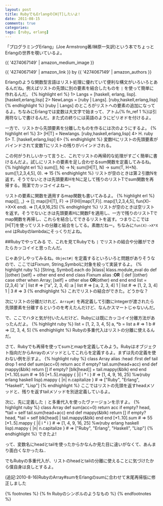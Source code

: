 ```yaml
---
layout: post
title: RubyでもErlangの[H|T]したいよ!
date: 2011-08-15
comments: true
categories:
tags: [ruby, erlang]
---
```


「プログラミングErlang」(Joe Armstrong著/榊原一矢訳)という本でちょっとErlangの世界を覗いているよ。

{{ '4274067149' | amazon_medium_image }}

{{ '4274067149' | amazon_link }} by {{ '4274067149' | amazon_authors }}

Erlangのような関数型言語はリスト処理に優れていて便利な構文がいろいろとあるんだね。例えばリストの先頭に別の要素を結合したものを `|` を使って簡単に作れるんだ。
{% highlight erl %}
1> Langs = [haskell, erlang, lisp].
[haskell,erlang,lisp]
2> NewLangs = [ruby | Langs].
[ruby,haskell,erlang,lisp]
{% endhighlight %}
[ruby \| Langs] のところがリストへの要素の追加になってるよ。ちなみにErlangでは変数は大文字で始まって、アトム{% fn_ref 1 %}は引用符なしで書けるんだ。また式の終りには英語のようにピリオドを付けるよ。

一方で、リストから先頭要素を分離したものを作るには次のようにするよ。
{% highlight erl %}
3> [H|T] = Newlangs. 
[ruby,haskell,erlang,lisp]
4> H.
ruby
5> T.
[haskell,erlang,lisp]
6> 
{% endhighlight %}
変数Hにリストの先頭要素がバインドされて変数Tにリストの残りがバインドされる。

この何がうれしいかって言うと、これでリストの再帰的な処理がすごく簡単に書けるんだよ。試しにリストの要素を足し合わせるsum関数を定義してみるね。
{% highlight erl %}
sum([], N) -> N;
sum([H|T], N) -> sum(T, H+N).
sum([1,2,3,4,5], 0).
=> 15
{% endhighlight %}
リストが空のときは第２引数Nを返す。そうでないときは先頭要素HをNに足して残りのリストTでsum関数を再帰する。簡潔でカッコイイよねー。

リストの要素に関数を適用するmap関数も書いてみるよ。
{% highlight erl %}
map([], _) -> [];
map([H|T], F) -> [F(H)|map(T,F)].
map([1,2,3,4,5], fun(X)->X*X end).
=> [1,4,9,16,25]
{% endhighlight %}
リストが空のときは空リストを返す。そうでないときは先頭要素Hに関数Fを適用し、一方で残りのリストTでmap関数を再帰し、これらを結合してできるリストを返す。つまりここでは[H\|T]を使ってリストの分離と結合をしてる。素敵だねー。ちなみに`fun(X)->X*X end` はRubyのlambdaにそっくりだよね。

##Rubyでやってみる
で、これを見てRubyでも `|` でリストの結合や分離ができたらカッコイイと思ったんだ。

じゃあ少しやってみるね。`Object#|` を定義するといろいろと問題がありそうなので、ここではFixnum, String,Symbolに対象を絞って実装するよ。
{% highlight ruby %}
[String, Symbol].each do |klass|
  klass.module_eval do
    def |(other)
      [self] + other
    end
  end
end
class Fixnum
  alias :__OR__ :|
  def |(other)
    case other
    when Array; [self] + other
    else __OR__(other)
    end
  end
end
list = [2,3,4]
'a' | list # => ["a", 2, 3, 4]
:a | list # => [:a, 2, 3, 4]
1 | list # => [1, 2, 3, 4]
1 | 3 # => 3
{% endhighlight %}
これでリストの結合ができた。どうかな？

次にリストの分離だけれど、`Array#|` を再定義して引数にIntegerが渡されたら先頭要素を分離するというのを考えたんだけど、なんかスマートじゃないんだ。

で、ここでハタと気が付いたんだけど、Rubyには既にカッコイイ分離方法があったんだよ。
{% highlight ruby %}
list = [1, 2, 3, 4, 5]
a, *b = list
a # => 1
b # => [2, 3, 4, 5]
{% endhighlight %}
Rubyの多重代入はリストの分離に使えるんだ。

さて、Rubyでも再帰を使ってsumとmapを定義してみよう。Rubyはオブジェクト指向だからArrayのメソッドとしてこれらを定義するよ。まずは先の定義を使わない例を示すよ。
{% highlight ruby %}
class Array
  alias :head :first
  def tail
    drop 1
  end
  def sum(acc=0)
    return acc if empty?
    tail.sum(head+acc)
  end
  def mappy(&blk)
    return [] if empty?
    [blk[head]] + tail.mappy(&blk)
  end
end
[*1..10].sum # => 55
[*1..5].mappy { |i| i * i } # => [1, 4, 9, 16, 25]
%w(ruby erlang haskell lisp).mappy { |n| n.capitalize } # => ["Ruby", "Erlang", "Haskell", "Lisp"]
{% endhighlight %}
ここではリストの先頭を返すheadメソッドと、残りを返すtailメソッドを別途定義しているよ。

次に、先に定義した `|` と多重代入を使ったヴァージョンを示すよ。
{% highlight ruby %}
class Array
  def sum(acc=0)
    return acc if empty?
    head, *tail = self
    tail.sum(head+acc)
  end
  def mappy(&blk)
    return [] if empty?
    head, *tail = self
    blk[head] | tail.mappy(&blk)
  end
end
[*1..10].sum # => 55
[*1..5].mappy { |i| i * i } # => [1, 4, 9, 16, 25]
%w(ruby erlang haskell lisp).mappy { |n| n.capitalize } # => ["Ruby", "Erlang", "Haskell", "Lisp"]
{% endhighlight %}
できたよ!

って、変数名にheadとtailを使ったからかなんか見た目に違いがなくて、あんまり面白くなかったね..

でもRubyの多重代入が、リストのheadとtailの分離に使えることに気づけたから僕自身は良しとするよ。

(追記:2010-8-16)RubyのArray#sumをErlangのsumに合わせて末尾再帰版に修正しました

{% footnotes %}
   {% fn Rubyのシンボルのようなもの %}
{% endfootnotes %}
